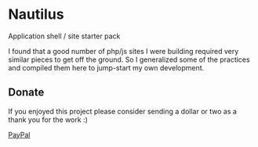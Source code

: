 Nautilus
========

Application shell / site starter pack

I found that a good number of php/js sites I were building required very similar pieces to get off the ground. So I generalized some of the 
practices and compiled them here to jump-start my own development. 


Donate
------

If you enjoyed this project please consider sending a dollar or two as a thank you for the work :)

[PayPal](https://paypal.me/sammurphey)
